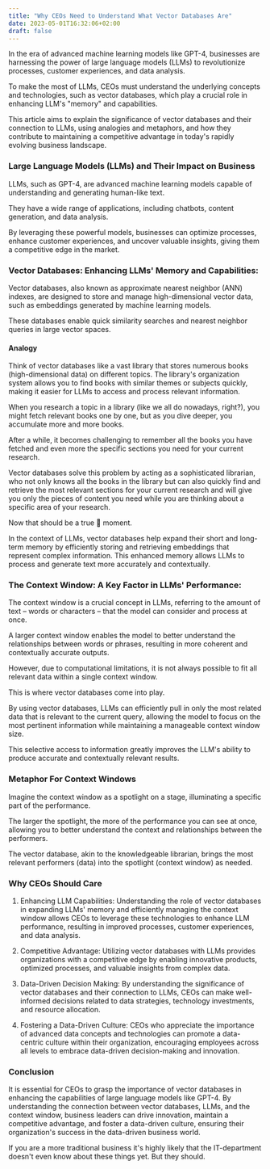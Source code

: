 ```yaml
---
title: "Why CEOs Need to Understand What Vector Databases Are"
date: 2023-05-01T16:32:06+02:00
draft: false
---
```


In the era of advanced machine learning models like GPT-4, businesses are harnessing the power of large language models (LLMs) to revolutionize processes, customer experiences, and data analysis. 

To make the most of LLMs, CEOs must understand the underlying concepts and technologies, such as vector databases, which play a crucial role in enhancing LLM's "memory" and capabilities. 

This article aims to explain the significance of vector databases and their connection to LLMs, using analogies and metaphors, and how they contribute to maintaining a competitive advantage in today's rapidly evolving business landscape.

### Large Language Models (LLMs) and Their Impact on Business
LLMs, such as GPT-4, are advanced machine learning models capable of understanding and generating human-like text. 

They have a wide range of applications, including chatbots, content generation, and data analysis.

By leveraging these powerful models, businesses can optimize processes, enhance customer experiences, and uncover valuable insights, giving them a competitive edge in the market.

### Vector Databases: Enhancing LLMs' Memory and Capabilities:
Vector databases, also known as approximate nearest neighbor (ANN) indexes, are designed to store and manage high-dimensional vector data, such as embeddings generated by machine learning models. 

These databases enable quick similarity searches and nearest neighbor queries in large vector spaces.

#### Analogy
Think of vector databases like a vast library that stores numerous books (high-dimensional data) on different topics. The library's organization system allows you to find books with similar themes or subjects quickly, making it easier for LLMs to access and process relevant information.

When you research a topic in a library (like we all do nowadays, right?), you might fetch relevant books one by one, but as you dive deeper, you accumulate more and more books. 

After a while, it becomes challenging to remember all the books you have fetched and even more the specific sections you need for your current research. 

Vector databases solve this problem by acting as a sophisticated librarian, who not only knows all the books in the library but can also quickly find and retrieve the most relevant sections for your current research and will give you only the pieces of content you need while you are thinking about a specific area of your research. 

Now that should be a true 🤯 moment.

In the context of LLMs, vector databases help expand their short and long-term memory by efficiently storing and retrieving embeddings that represent complex information. This enhanced memory allows LLMs to process and generate text more accurately and contextually.

### The Context Window: A Key Factor in LLMs' Performance:
The context window is a crucial concept in LLMs, referring to the amount of text – words or characters – that the model can consider and process at once. 

A larger context window enables the model to better understand the relationships between words or phrases, resulting in more coherent and contextually accurate outputs.

However, due to computational limitations, it is not always possible to fit all relevant data within a single context window. 

This is where vector databases come into play. 

By using vector databases, LLMs can efficiently pull in only the most related data that is relevant to the current query, allowing the model to focus on the most pertinent information while maintaining a manageable context window size. 

This selective access to information greatly improves the LLM's ability to produce accurate and contextually relevant results.

### Metaphor For Context Windows
Imagine the context window as a spotlight on a stage, illuminating a specific part of the performance. 

The larger the spotlight, the more of the performance you can see at once, allowing you to better understand the context and relationships between the performers. 

The vector database, akin to the knowledgeable librarian, brings the most relevant performers (data) into the spotlight (context window) as needed.

### Why CEOs Should Care

1. Enhancing LLM Capabilities: Understanding the role of vector databases in expanding LLMs' memory and efficiently managing the context window allows CEOs to leverage these technologies to enhance LLM performance, resulting in improved processes, customer experiences, and data analysis.

2. Competitive Advantage: Utilizing vector databases with LLMs provides organizations with a competitive edge by enabling innovative products, optimized processes, and valuable insights from complex data.

3. Data-Driven Decision Making: By understanding the significance of vector databases and their connection to LLMs, CEOs can make well-informed decisions related to data strategies, technology investments, and resource allocation.

4. Fostering a Data-Driven Culture: CEOs who appreciate the importance of advanced data concepts and technologies can promote a data-centric culture within their organization, encouraging employees across all levels to embrace data-driven decision-making and innovation.

### Conclusion
It is essential for CEOs to grasp the importance of vector databases in enhancing the capabilities of large language models like GPT-4. By understanding the connection between vector databases, LLMs, and the context window, business leaders can drive innovation, maintain a competitive advantage, and foster a data-driven culture, ensuring their organization's success in the data-driven business world.

If you are a more traditional business it's highly likely that the IT-department doesn't even know about these things yet. But they should.